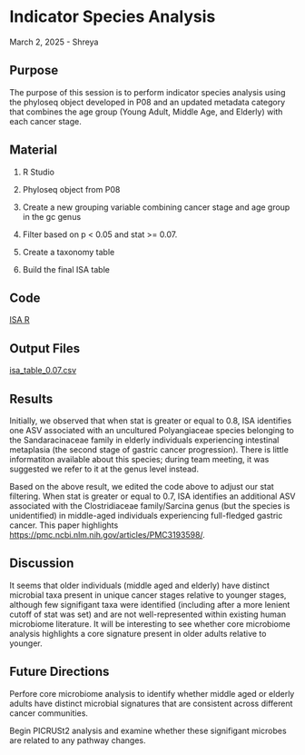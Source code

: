 # Indicator Species Analysis

March 2, 2025 - Shreya

## Purpose
The purpose of this session is to perform indicator species analysis using the phyloseq object developed in P08 and an updated metadata category that combines the age group (Young Adult, Middle Age, and Elderly) with each cancer stage.

## Material
1. R Studio
2. Phyloseq object from P08 

1. Create a new grouping variable combining cancer stage and age group in the gc genus
3. Filter based on p < 0.05 and stat >= 0.07.
4. Create a taxonomy table
5. Build the final ISA table 

## Code

[ISA R](Rscripts/Aim3/ISA.R)

## Output Files

[isa_table_0.07.csv](Rscripts/Aim3/isa_table007.csv)

## Results

Initially, we observed that when stat is greater or equal to 0.8, ISA identifies one ASV associated with an uncultured Polyangiaceae species belonging to the Sandaracinaceae family in elderly individuals experiencing intestinal metaplasia (the second stage of gastric cancer progression). There is little informatiton available about this species; during team meeting, it was suggested we refer to it at the genus level instead. 

Based on the above result, we edited the code above to adjust our stat filtering. When stat is greater or equal to 0.7, ISA identifies an additional ASV associated with the Clostridiaceae family/Sarcina genus (but the species is unidentified) in middle-aged individuals experiencing full-fledged gastric cancer. This paper highlights https://pmc.ncbi.nlm.nih.gov/articles/PMC3193598/.

## Discussion

It seems that older individuals (middle aged and elderly) have distinct microbial taxa present in unique cancer stages relative to younger stages, although few signifigant taxa were identified (including after a more lenient cutoff of stat was set) and are not well-represented within existing human microbiome literature. It will be interesting to see whether core microbiome analysis highlights a core signature present in older adults relative to younger.

## Future Directions

Perfore core microbiome analysis to identify whether middle aged or elderly adults have distinct microbial signatures that are consistent across different cancer communities.

Begin PICRUSt2 analysis and examine whether these signifigant microbes are related to any pathway changes.
